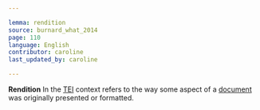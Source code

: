 ```yaml
---

lemma: rendition
source: burnard_what_2014
page: 110
language: English
contributor: caroline
last_updated_by: caroline

---
```


**Rendition**
In the [TEI](TEI.html) context refers to the way some aspect of a [document](document.html) was originally presented or formatted.
